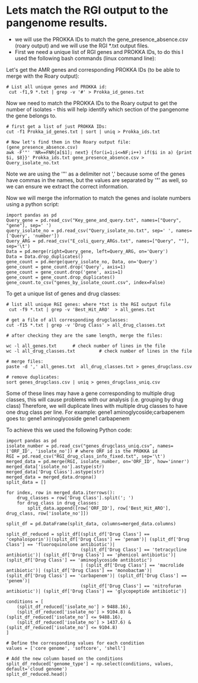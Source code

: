 # Lets match the RGI output to the pangenome results.
- we will use the PROKKA IDs to match the gene_presence_absence.csv (roary output) and we will use the RGI *.txt output files.
- First we need a unique list of RGI genes and PROKKA IDs, to do this I used the following bash commands (linux command line):

Let's get the AMR genes and corresponding PROKKA IDs (to be able to merge with the Roary output):

```
# List all unique genes and PROKKA id:
 cut -f1,9 *.txt | grep -v '#' > Prokka_id_genes.txt
```

Now we need to match the PROKKA IDs to the Roary output to get the number of isolates - 
this will help identify which section of the pangenome the gene belongs to.
```
# first get a list of just PROKKA IDs:
cut -f1 Prokka_id_genes.txt | sort | uniq > Prokka_ids.txt

# Now let's find them in the Roary output file: (gene_presence_absence.csv)
awk -F'"' 'NR==FNR{a[$1]; next} {for(i=1;i<=NF;i++) if($i in a) {print $i, $8}}' Prokka_ids.txt gene_presence_absence.csv > Query_isolate_no.txt
```
Note we are using the '"' as a delimiter not ',' because some of the genes have commas in the names, but the values are separated by '"' as well, so we can ensure we extract the correct information.

Now we will merge the information to match the genes and isolate numbers using a python script:
```
import pandas as pd
Query_gene = pd.read_csv("Key_gene_and_query.txt", names=["Query", "gene"], sep=' ')
query_isolate_no = pd.read_csv("Query_isolate_no.txt", sep=' ', names=['Query', 'number'])
Query_ARG = pd.read_csv("E_coli_query_ARGs.txt", names=["Query", ""], sep='\t')
Data = pd.merge(right=Query_gene, left=Query_ARG, on='Query')
Data = Data.drop_duplicates()
gene_count = pd.merge(query_isolate_no, Data, on='Query')
gene_count = gene_count.drop('Query', axis=1)
gene_count = gene_count.drop('gene', axis=1)
gene_count = gene_count.drop_duplicates()
gene_count.to_csv("genes_by_isolate_count.csv", index=False)
```
To get a unique list of genes and drug classes:
```
# list all unique RGI genes: where *txt is the RGI output file
 cut -f9 *.txt | grep -v 'Best_Hit_ARO'  > all_genes.txt

# get a file of all corresponding drugclasses:
cut -f15 *.txt | grep -v 'Drug Class' > all_drug_classes.txt

# after checking they are the same length, merge the files:

wc -l all_genes.txt      # check number of lines in the file 
wc -l all_drug_classes.txt         # check number of lines in the file

# merge files:
paste -d ',' all_genes.txt  all_drug_classes.txt > genes_drugclass.csv

# remove duplicates:
sort genes_drugclass.csv | uniq > genes_drugclass_uniq.csv
```

Some of these lines may have a gene corresponding to multiple drug classes, this will cause problems with our analysis (i.e. grouping by drug class)
Therefore, we will duplicate lines with multiple drug classes to have one drug class per line. 
For example:
gene1  aminoglycoside;carbapenem
goes to:
gene1  aminoglycoside
gene1  carbapenem

To achieve this we used the following Python code:
```
import pandas as pd
isolate_number = pd.read_csv("genes_drugclass_uniq.csv", names=['ORF_ID', 'isolate_no']) # where ORF id is the PROKKA id
RGI = pd.read_csv("RGI_drug_class_info_fixed.txt", sep='\t')
merged_data = pd.merge(RGI, isolate_number, on='ORF_ID', how='inner')
merged_data['isolate_no'].astype(str)
merged_data['Drug Class'].astype(str)
merged_data = merged_data.dropna()
split_data = []

for index, row in merged_data.iterrows():
    drug_classes = row['Drug Class'].split('; ')
    for drug_class in drug_classes:
        split_data.append([row['ORF_ID'], row['Best_Hit_ARO'], drug_class, row['isolate_no']])

split_df = pd.DataFrame(split_data, columns=merged_data.columns)

split_df_reduced = split_df[(split_df['Drug Class'] == 'cephalosporin')|(split_df['Drug Class'] == 'penam')| (split_df['Drug Class'] == 'fluoroquinolone antibiotic')| 
                            (split_df['Drug Class'] == 'tetracycline antibiotic')| (split_df['Drug Class'] == 'phenicol antibiotic')|(split_df['Drug Class'] == 'aminoglycoside antibiotic') 
                            | (split_df['Drug Class'] == 'macrolide antibiotic')| (split_df['Drug Class'] == 'monobactam')| (split_df['Drug Class'] == 'carbapenem')| (split_df['Drug Class'] == 'penem')|
                            (split_df['Drug Class'] == 'nitrofuran antibiotic')| (split_df['Drug Class'] == 'glycopeptide antibiotic')]

conditions = [
    (split_df_reduced['isolate_no'] > 9488.16),
    (split_df_reduced['isolate_no'] > 9104.8) & (split_df_reduced['isolate_no'] <= 9488.16),
    (split_df_reduced['isolate_no'] > 1437.6) & (split_df_reduced['isolate_no'] <= 9104.8)
]

# Define the corresponding values for each condition
values = ['core genome', 'softcore', 'shell']

# Add the new column based on the conditions
split_df_reduced['genome_type'] = np.select(conditions, values, default='cloud genome')
split_df_reduced.head()

```




